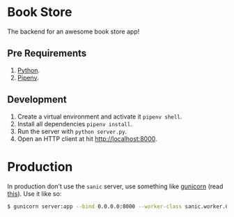 # Book Store

The backend for an awesome book store app!

## Pre Requirements

1. [Python](https://www.python.org).
2. [Pipenv](https://docs.pipenv.org/).

## Development

1. Create a virtual environment and activate it `pipenv shell`.
2. Install all dependencies `pipenv install`.
3. Run the server with `python server.py`.
4. Open an HTTP client at hit [http://localhost:8000](http://localhost:8000).

# Production

In production don't use the `sanic` server, use something like [gunicorn](https://docs.gunicorn.org) (read [this](https://vsupalov.com/what-is-gunicorn)). Use it like so:

```bash
$ gunicorn server:app --bind 0.0.0.0:8000 --worker-class sanic.worker.GunicornWorker
```
